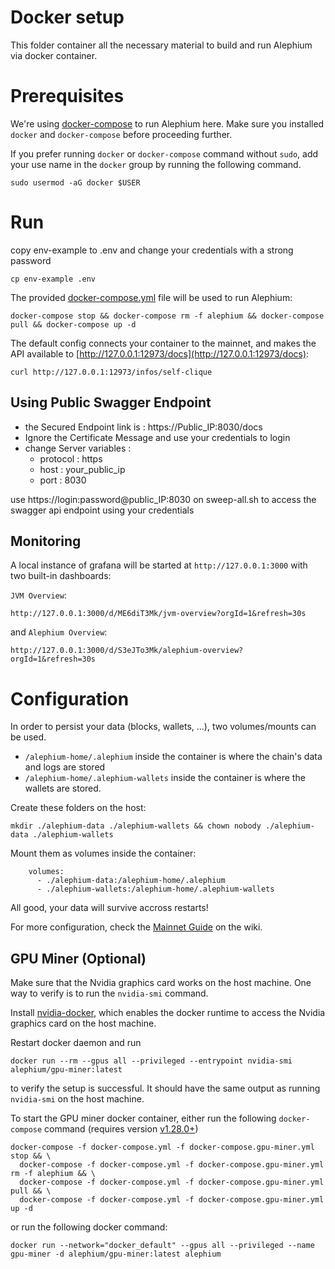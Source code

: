 Docker setup
====

This folder container all the necessary material to build and run Alephium via docker container.

# Prerequisites

We're using [docker-compose](https://docs.docker.com/compose/) to run Alephium here.
Make sure you installed `docker` and `docker-compose` before proceeding further.

If you prefer running `docker` or `docker-compose` command without `sudo`, add your use name
in the `docker` group by running the following command.

```shell
sudo usermod -aG docker $USER
```

# Run

copy env-example to .env and change your credentials with a strong password
```shell
cp env-example .env
```


The provided [docker-compose.yml](./docker-compose.yml) file will be used to run Alephium:

```shell
docker-compose stop && docker-compose rm -f alephium && docker-compose pull && docker-compose up -d
```

The default config connects your container to the mainnet, and makes the API available to [http://127.0.0.1:12973/docs](http://127.0.0.1:12973/docs):

```
curl http://127.0.0.1:12973/infos/self-clique
```

## Using Public Swagger Endpoint
- the Secured Endpoint link is : https://Public_IP:8030/docs
- Ignore the Certificate Message and use your credentials to login
- change Server variables : 
  - protocol : https
  - host : your_public_ip
  - port : 8030

use https://login:password@public_IP:8030 on sweep-all.sh to access the swagger api endpoint using your credentials

## Monitoring

A local instance of grafana will be started at `http://127.0.0.1:3000` with two built-in dashboards:

`JVM Overview`:

```
http://127.0.0.1:3000/d/ME6diT3Mk/jvm-overview?orgId=1&refresh=30s
```

and `Alephium Overview`:
```
http://127.0.0.1:3000/d/S3eJTo3Mk/alephium-overview?orgId=1&refresh=30s
```

# Configuration

In order to persist your data (blocks, wallets, ...), two volumes/mounts can be used.

- `/alephium-home/.alephium` inside the container is where the chain's data and logs are stored
- `/alephium-home/.alephium-wallets` inside the container is where the wallets are stored.

Create these folders on the host:

```shell
mkdir ./alephium-data ./alephium-wallets && chown nobody ./alephium-data ./alephium-wallets
```

Mount them as volumes inside the container:

```
    volumes:
      - ./alephium-data:/alephium-home/.alephium
      - ./alephium-wallets:/alephium-home/.alephium-wallets
```

All good, your data will survive accross restarts!

For more configuration, check the [Mainnet Guide](https://wiki.alephium.org/Mainnet-Guide.html) on the wiki.

## GPU Miner (Optional)

Make sure that the Nvidia graphics card works on the host machine. One way to verify is to run
the `nvidia-smi` command.

Install [nvidia-docker](https://docs.nvidia.com/datacenter/cloud-native/container-toolkit/install-guide.html#docker),
which enables the docker runtime to access the Nvidia graphics card on the host machine.

Restart docker daemon and run
```shell
docker run --rm --gpus all --privileged --entrypoint nvidia-smi alephium/gpu-miner:latest
```
to verify the setup is successful. It should have the same output as running `nvidia-smi` on the host machine.

To start the GPU miner docker container, either run the following `docker-compose` command (requires version [v1.28.0+](https://docs.docker.com/compose/gpu-support/#enabling-gpu-access-to-service-containers))

```shell
docker-compose -f docker-compose.yml -f docker-compose.gpu-miner.yml stop && \
  docker-compose -f docker-compose.yml -f docker-compose.gpu-miner.yml rm -f alephium && \
  docker-compose -f docker-compose.yml -f docker-compose.gpu-miner.yml pull && \
  docker-compose -f docker-compose.yml -f docker-compose.gpu-miner.yml up -d
```

or run the following docker command:
```shell
docker run --network="docker_default" --gpus all --privileged --name gpu-miner -d alephium/gpu-miner:latest alephium
```
